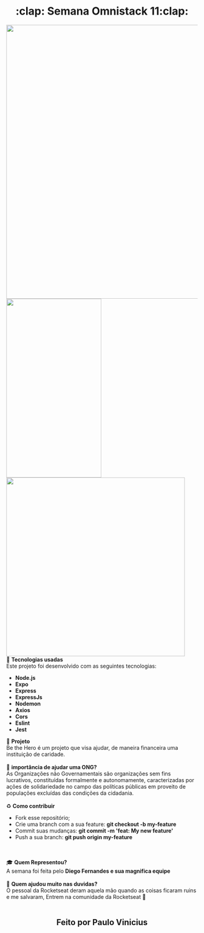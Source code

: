 <h1 align="center">:clap: Semana Omnistack 11:clap:</h1>
<img width="740" height="720" src="https://user-images.githubusercontent.com/53629713/78046421-83da0180-734d-11ea-8653-e69a90f1cf84.png">
<img align="left" width="250" height="470" src="https://user-images.githubusercontent.com/53629713/78046906-20040880-734e-11ea-9a25-064ad80a0d93.png">
<img  width="470" height="470" src="https://user-images.githubusercontent.com/53629713/78060928-c823cc80-7362-11ea-9936-b6d2e91a83e6.png">
<br>
🚀 <strong>Tecnologias usadas</strong>
<br>
Este projeto foi desenvolvido com as seguintes tecnologias:

* <strong>Node.js</strong>
* <strong>Expo</strong>
* <strong>Express</strong>
* <strong>ExpressJs</strong>
* <strong>Nodemon</strong>
* <strong>Axios</strong>
* <strong>Cors</strong>
* <strong>Eslint</strong>
* <strong>Jest</strong>

💪 <strong>Projeto</strong>
<br>
Be the Hero é um projeto que visa ajudar, de maneira financeira uma instituição de caridade.
<br>
<br>
👊 	<strong>importância de ajudar uma ONG?</strong>
<br>
As Organizações não Governamentais são organizações sem fins lucrativos, constituídas formalmente e autonomamente, caracterizadas por ações de solidariedade no campo das políticas públicas em proveito de populações excluídas das condições da cidadania.
<br>
<br>
♻️ <strong>Como contribuir</strong>
* Fork esse repositório;
* Crie uma branch com a sua feature: <strong>git checkout -b my-feature</strong>
* Commit suas mudanças: <strong>git commit -m 'feat: My new feature'</strong>
* Push a sua branch: <strong>git push origin my-feature</strong>
<br>
<br>
🎓 <strong>Quem Representou?</strong>
<br>
A semana foi feita pelo <strong>Diego Fernandes e sua magnifica equipe</strong>
<br>
<br>
💪 <strong>Quem ajudou muito nas duvidas?</strong>
<br>
O pessoal da Rocketseat deram aquela mão quando as coisas ficaram ruins e me salvaram, Entrem na comunidade da Rocketseat 🚀
<br>
<br>
<h2 align="center">Feito por Paulo Vinicius</h2>
